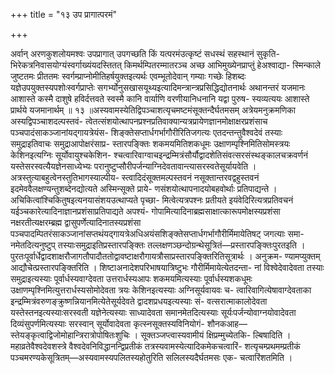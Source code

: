 +++
title = "१३ उप प्रागात्परमं"

+++

अर्वान् अरणकुशलोयमश्वः उपप्रागात् उपगच्छति किं यत्परमंउत्कृष्टं सधस्थं सहस्थानं सुकृति- भिरेकत्रनिवासयोग्यंस्वर्गाख्यंयदस्तितत् किमर्थम्पितरम्मातरञ्च अच्छ आभिमुख्येनप्राप्तुं हेअश्वाद्या- स्मिन्काले जुष्टतमः प्रीततमः स्वर्गम्प्राप्नोमीतिहर्षयुक्तइत्यर्थः एवम्भूतोदेवान् गम्याः गच्छेः हिशब्दः यज्ञेउपयुक्तस्यपशोःस्वर्गप्राप्तेः सगर्भ्योनुसखासयूथ्यइत्यादिमन्त्रान्त्रप्रसिद्धिद्योतनार्थः अथानन्तरं यजमानः आशास्ते कस्मै दाशुषे हविर्दत्तवते स्वस्मै कानि वार्याणि वरणीयानिधनानि यद्वा पुरुष- स्यव्यत्ययः आशास्ते प्रार्थये यजमानार्थम् ॥ १३ ॥अस्यवामस्येतिद्विपञ्चाशत्यृचमष्टमंसूक्तन्दैर्घतमसम् अत्रेयमनुक्रमणिका अस्यद्विपञ्चाशदल्पस्तवं- त्वेतत्संशयोत्थापनप्रश्नप्रतिवाक्यान्यत्रप्रायेणज्ञानमोक्षाक्षरप्रशंसाच पञ्चपादंसाकञ्जानांयद्गायत्रेयंस- शिङ्क्तेसप्तार्धगर्भागौरीरितिजगत्यः एतदन्तन्तुवैश्वदेवं तस्याः समुद्राइतिवाचः समुद्राआपोक्षरंसाप्र- स्तारपङ्क्तिः शकमयमितिशकधूमः उक्षाणम्पृश्निमितिसोमस्त्रयः केशिनइत्यग्निः सूर्योवायुश्चकेशिन- श्चत्वारिवाग्वाचइन्द्रम्मित्रंसौर्यौद्वादशेतिसंवत्सरसंस्थङ्कालचक्रवर्णनं यस्तेसरस्वत्यैयज्ञेनसाध्येभ्यः परानुष्टुप्सौरीपर्जन्याग्निदेवतावान्त्यासरस्वतेसूर्यायवेति । अत्रस्तुत्याबहुत्वेनस्तुतिभागस्याल्पीय- स्त्वादिदंसूक्तमल्पस्तवनं नसूक्तान्तरवद्वहुस्तवनं इदमेववैलक्षण्यन्तुशब्देनद्योत्यते अस्मिन्सूक्ते प्राये- णसंशयोत्थापनादयोबहवोर्थाः प्रतिपाद्यन्ते । अचिकित्वांश्चिकितुषइत्यनयासंशयउत्थाप्यते पृच्छा- मित्वेत्यत्रपश्नः प्रतीयते इयंवेदिरित्यत्रप्रतिवचनं यईञ्चकारेत्यादिनाज्ञानप्रशंसाप्रतिपाद्यते अपश्यं- गोपामित्यादिनाब्रह्मसाक्षात्कारूपमोक्षस्यप्रशंसा नक्षरतीत्यक्षरम्ब्रह्म द्वासुपर्णेत्यादिनातस्यप्रशंसा पञ्चपादम्पितरंसाकञ्जानांसप्तथंयद्गायत्रेअधिअयंसशिङ्क्तेसप्तार्धगर्भागौरीर्मिमायेतिषट् जगत्याः समा- नमेतदित्यनुष्टुप् तस्याःसमुद्राइतिप्रस्तारपङ्क्तिः तल्लक्षणञ्छन्दोग्रन्थेसूत्रितं—प्रस्तारपङ्क्तिःपुरतइति । पुरतःपूर्वार्धेद्वादशाक्षरौजागतौपादौततोद्वावष्टाक्षरौगायत्रौसाप्रस्तारपङ्क्तिरितिसूत्रार्थः । अनुक्रम- ण्यामप्युक्तम् आद्यौचेत्प्रस्तारपङ्क्तिरिति । शिष्टाअनादेशपरिभाषयात्रिष्टुभः गौरीर्मिमायेत्येतदन्ता- नां विश्वेदेवादेवता तस्याः समुद्राइत्यस्याः पूर्वार्धस्यवाग्देवता उत्तरार्धस्यआपः शकमयमित्यस्याः पूर्वार्धस्यशकधूमः उक्षाणम्पृश्निमित्युत्तरार्धस्यसोमोदेवता त्रयः केशिनइत्यस्याः अग्निसूर्यवायवः च- त्वारिवागित्येषावाग्देवताका इन्द्रम्मित्रंवरुणङ्क्रुष्णन्नियानमित्येतेसूर्यदेवते द्वादशप्रधयइत्यस्याः सं- वत्सरात्माकालोदेवता यस्तेस्तनइत्यस्याःसरस्वती यज्ञेनेत्यस्याः साध्यादेवता समानमेतदित्यस्याः सूर्यःपर्जन्योवाग्नयोवादेवता दिव्यंसुपर्णमित्यस्याः सरस्वान् सूर्योवादेवता कृत्स्नसूक्तस्यविनियोगं- शौनकआह—स्तेयङ्कृत्वाद्विजोमोहान्त्रिरात्रोपोषितःशुचिः । सूक्तञ्जप्त्वास्यवामीयं क्षिप्रम्मुच्येतकि- ल्बिषादिति । महाव्रतेवैश्वदेवशस्त्रे वैश्वदेवनिविद्धानन्द्विप्रतीकं तत्रस्यवामस्येत्यादिकमेकचत्वारिं- शत्यृचम्प्रथमम्प्रतीकं पञ्चमरण्यकेसूत्रितम्—अस्यवामस्यपलितस्यहोतुरिति सलिलस्यदैर्घतमसः एक- चत्वारिंशतमिति ।
